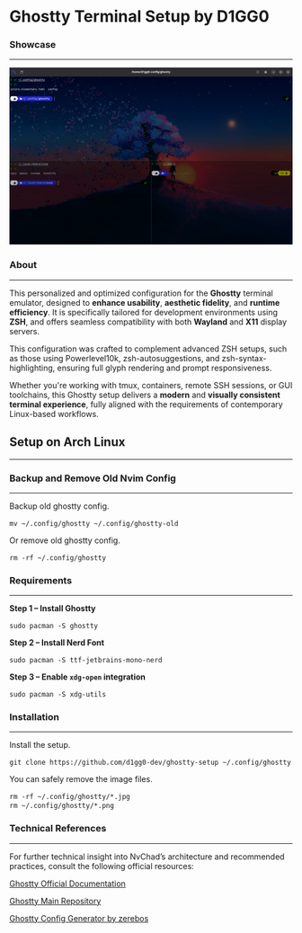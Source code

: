 # Ghostty Terminal Setup by D1GG0

### Showcase

---

![Screenshot](ghostty.png)

### About

---

This personalized and optimized configuration for the **Ghostty** terminal emulator, designed to **enhance usability**, **aesthetic fidelity**, and **runtime efficiency**. It is specifically tailored for development environments using **ZSH**, and offers seamless compatibility with both **Wayland** and **X11** display servers.

This configuration was crafted to complement advanced ZSH setups, such as those using Powerlevel10k, zsh-autosuggestions, and zsh-syntax-highlighting, ensuring full glyph rendering and prompt responsiveness.

Whether you're working with tmux, containers, remote SSH sessions, or GUI toolchains, this Ghostty setup delivers a **modern** and **visually consistent terminal experience**, fully aligned with the requirements of contemporary Linux-based workflows.

## Setup on Arch Linux

---

### Backup and Remove Old Nvim Config

---

Backup old ghostty config.

	mv ~/.config/ghostty ~/.config/ghostty-old

Or remove old ghostty config.

	rm -rf ~/.config/ghostty

### Requirements

---

**Step 1 – Install Ghostty**

    sudo pacman -S ghostty

**Step 2 – Install Nerd Font**

    sudo pacman -S ttf-jetbrains-mono-nerd

**Step 3 – Enable `xdg-open` integration**

    sudo pacman -S xdg-utils

### Installation

---

Install the setup.

    git clone https://github.com/d1gg0-dev/ghostty-setup ~/.config/ghostty

You can safely remove the image files.

    rm -rf ~/.config/ghostty/*.jpg
    rm ~/.config/ghostty/*.png

### Technical References

---

For further technical insight into NvChad’s architecture and recommended practices, consult the following official resources:

[Ghostty Official Documentation](https://ghostty.org/docs)

[Ghostty Main Repository](https://github.com/ghostty-org/ghostty)

[Ghostty Config Generator by zerebos](https://github.com/zerebos/ghostty-config)
